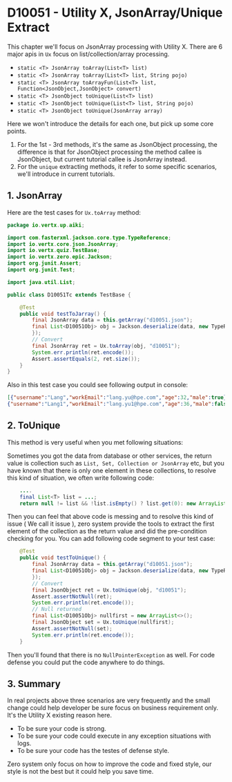 # D10051 - Utility X, JsonArray/Unique Extract

This chapter we'll focus on JsonArray processing with Utility X. There are 6 major apis in `Ux` focus on list/collection/array processing.

* `static <T> JsonArray toArray(List<T> list)`
* `static <T> JsonArray toArray(List<T> list, String pojo)`
* `static <T> JsonArray toArrayFun(List<T> list, Function<JsonObject,JsonObject> convert)`
* `static <T> JsonObject toUnique(List<T> list)`
* `static <T> JsonObject toUnique(List<T> list, String pojo)`
* `static <T> JsonObject toUnique(JsonArray array)`

Here we won't introduce the details for each one, but pick up some core points.

1. For the 1st - 3rd methods, it's the same as JsonObject processing, the difference is that for JsonObject processing the method callee is JsonObject, but current tutorial callee is JsonArray instead.
2. For the `unique` extracting methods, it refer to some specific scenarios, we'll introduce in current tutorials.

## 1. JsonArray

Here are the test cases for `Ux.toArray` method:

```java
package io.vertx.up.aiki;

import com.fasterxml.jackson.core.type.TypeReference;
import io.vertx.core.json.JsonArray;
import io.vertx.quiz.TestBase;
import io.vertx.zero.epic.Jackson;
import org.junit.Assert;
import org.junit.Test;

import java.util.List;

public class D10051Tc extends TestBase {

    @Test
    public void testToJarray() {
        final JsonArray data = this.getArray("d10051.json");
        final List<D10051Obj> obj = Jackson.deserialize(data, new TypeReference<List<D10051Obj>>() {
        });
        // Convert
        final JsonArray ret = Ux.toArray(obj, "d10051");
        System.err.println(ret.encode());
        Assert.assertEquals(2, ret.size());
    }
}
```

Also in this test case you could see following output in console:

```json
[{"username":"Lang","workEmail":"lang.yu@hpe.com","age":32,"male":true},\
{"username":"Lang1","workEmail":"lang.yu1@hpe.com","age":36,"male":false}]
```

## 2. ToUnique

This method is very useful when you met following situations:

Sometimes you got the data from database or other services, the return value is collection such as `List, Set, Collection or JsonArray` etc, but you have known that there is only one element in these collections, to resolve this kind of situation, we often write following code:

```java
    .... 
    final List<T> list = ...;
    return null != list && !list.isEmpty() ? list.get(0): new ArrayList<>();
```

Then you can feel that above code is messing and to resolve this kind of issue \( We call it issue \), zero system provide the tools to extract the first element of the collection as the return value and did the pre-condition checking for you. You can add following code segment to your test case:

```java
    @Test
    public void testToUnique() {
        final JsonArray data = this.getArray("d10051.json");
        final List<D10051Obj> obj = Jackson.deserialize(data, new TypeReference<List<D10051Obj>>() {
        });
        // Convert
        final JsonObject ret = Ux.toUnique(obj, "d10051");
        Assert.assertNotNull(ret);
        System.err.println(ret.encode());
        // Null returned
        final List<D10051Obj> nullfirst = new ArrayList<>();
        final JsonObject set = Ux.toUnique(nullfirst);
        Assert.assertNotNull(set);
        System.err.println(ret.encode());
    }
```

Then you'll found that there is no `NullPointerException` as well. For code defense you could put the code anywhere to do things.

## 3. Summary

In real projects above three scenarios are very frequently and the small change could help developer be sure focus on business requirement only. It's the Utility X existing reason here.

* To be sure your code is strong.
* To be sure your code could execute in any exception situations with logs.
* To be sure your code has the testes of defense style.

Zero system only focus on how to improve the code and fixed style, our style is not the best but it could help you save time.



